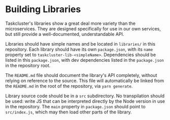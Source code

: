 # Building Libraries

Taskcluster's libraries show a great deal more variety than the microservices.
They are designed specifically for use in our own services, but still provide a well-documented, understandable API.

Libraries should have simple names and be located in `libraries/` in this repository.
Each library should have its own `package.json`, with its `name` property set to `taskcluster-lib-<simpleName>`.
Dependencies should be listed in this `package.json`, with dev dependencies listed in the `package.json` in the repository root.

The `README.md` file should document the library's API completely, without relying on reference to the source.
This file will automatically be linked from the `README.md` in the root of the repository, via `yarn generate`.

Library source code should be in a `src` subdirectory.
No transpilation should be used: write JS that can be interpreted directly by the Node version in use in the repository.
The `main` property in `package.json` should point to `src/index.js`, which may then load other parts of the library.
